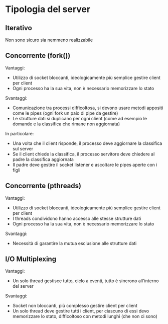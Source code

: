 # Tipologia del server

## Iterativo

Non sono sicuro sia nemmeno realizzabile

## Concorrente (fork())
Vantaggi:
- Utilizzo di socket bloccanti, ideologicamente più semplice gestire client per client
- Ogni processo ha la sua vita, non è necessario memorizzare lo stato

Svantaggi:
- Comunicazione tra processi difficoltosa, si devono usare metodi appositi come le pipes (ogni fork un paio di pipe da gestire)
- Le strutture dati si duplicano per ogni client (come ad esempio le domande e la classifica che rimane non aggiornata) 

In particolare:
- Una volta che il client risponde, il processo deve aggiornare la classifica sul server
- Se il client chiede la classifica, il processo servitore deve chiedere al padre la classifica aggiornata
- Il padre deve gestire il socket listener e ascoltare le pipes aperte con i figli

## Concorrente (pthreads)
Vantaggi:
- Utilizzo di socket bloccanti, ideologicamente più semplice gestire client per client
- I threads condividono hanno accesso alle stesse strutture dati
- Ogni processo ha la sua vita, non è necessario memorizzare lo stato

Svantaggi:
- Necessità di garantire la mutua esclusione alle strutture dati

## I/O Multiplexing
Vantaggi:
- Un solo thread gestisce tutto, ciclo a eventi, tutto è sincrono all'interno del server

Svantaggi:
- Socket non bloccanti, più complesso gestire client per client
- Un solo thread deve gestire tutti i client, per ciascuno di essi devo memorizzare lo stato, difficoltoso con metodi lunghi (che non ci sono)
